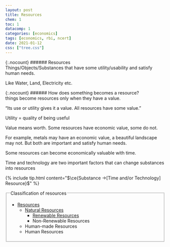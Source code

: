 ```yaml
---
layout: post
title: Resources
chem: 1
toc: 1
datacomp: 1
categories: [economics]
tags: [economics, rbi, ncert]
date: 2021-01-12
css: ["tree.css"]
---
```

<div class="thi-box" markdown="1">
<div class="box-title" markdown="1">
{:.nocount}
###### Resources
</div>
<div class="box-content" markdown="1">
Things/Objects/Substances that have some utility/usability and satisfy human needs.

Like Water, Land, Electricity etc.
</div>
</div>

<div class="thi-box" markdown="1">
<div class="box-title" markdown="1">
{:.nocount}
###### How does something becomes a resource?
</div>
<div class="box-content" markdown="1">things become resources only when they have a value. 

“Its use or utility gives
it a value. All resources have some value.”
</div>
</div>
<p class="post-more-info" markdown="1">
Utility = quality of being useful
</p>

Value means worth. Some resources have economic
value, some do not.

For example, metals may have an
economic value, a beautiful landscape may not. But both
are important and satisfy human needs.

Some resources can become economically valuable
with time.

Time and technology are two important factors that
can change substances into resources

{% include tip.html content="$\ce{Substance ->[Time and/or Technology] Resource}$" %}




<fieldset class="field-set" markdown="1">
<legend class="leg-title">
	Classification of resources
</legend>

<ul class="tree">
  <li> <span><a href="#resources">Resources</a></span>

   <ul>
      <li> <span><a href="economics-basics-natural-resources.html">Natural Resources</a></span>
        <ul>
          <li> <span><a href="economics-basics-renewable-resources.html">Renewable Resources</a></span>
          </li>
          <li> <span>Non-Renewable Resources</span>
          </li>
        </ul>
      </li>
      <li> <span>Human-made Resources</span>
      </li>
      <li> <span>Human Resources</span>
      </li>
    </ul>
  </li>
</ul>

</fieldset>







